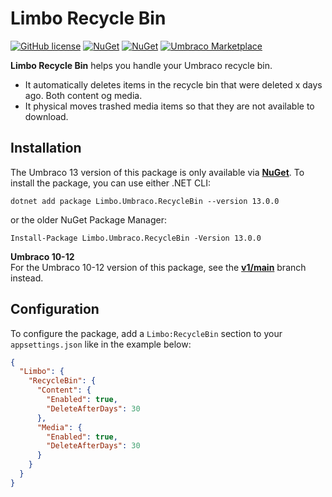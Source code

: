 # Limbo Recycle Bin

[![GitHub license](https://img.shields.io/badge/license-MIT-blue.svg)](LICENSE.md)
[![NuGet](https://img.shields.io/nuget/vpre/Limbo.Umbraco.RecycleBin.svg)](https://www.nuget.org/packages/Limbo.Umbraco.RecycleBin)
[![NuGet](https://img.shields.io/nuget/dt/Limbo.Umbraco.RecycleBin.svg)](https://www.nuget.org/packages/Limbo.Umbraco.RecycleBin)
[![Umbraco Marketplace](https://img.shields.io/badge/umbraco-marketplace-%233544B1)](https://marketplace.umbraco.com/package/limbo.umbraco.recyclebin)

**Limbo Recycle Bin** helps you handle your Umbraco recycle bin.

- It automatically deletes items in the recycle bin that were deleted x days ago. Both content og media.
- It physical moves trashed media items so that they are not available to download.


## Installation

The Umbraco 13 version of this package is only available via [**NuGet**](https://www.nuget.org/packages/Limbo.Umbraco.RecycleBin/13.0.0). To install the package, you can use either .NET CLI:

```
dotnet add package Limbo.Umbraco.RecycleBin --version 13.0.0
```

or the older NuGet Package Manager:

```
Install-Package Limbo.Umbraco.RecycleBin -Version 13.0.0
```

**Umbraco 10-12**  
For the Umbraco 10-12 version of this package, see the [**v1/main**](https://github.com/limbo-works/Limbo.Umbraco.RecycleBin/tree/v1/main) branch instead.

## Configuration

To configure the package, add a `Limbo:RecycleBin` section to your `appsettings.json` like in the example below:

```json
{
  "Limbo": {
    "RecycleBin": {
      "Content": {
        "Enabled": true,
        "DeleteAfterDays": 30
      },
      "Media": {
        "Enabled": true,
        "DeleteAfterDays": 30
      }
    }
  }
}
```
